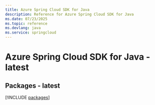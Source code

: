 ```yaml
---
title: Azure Spring Cloud SDK for Java
description: Reference for Azure Spring Cloud SDK for Java
ms.date: 07/23/2025
ms.topic: reference
ms.devlang: java
ms.service: springcloud
---
```

# Azure Spring Cloud SDK for Java - latest
## Packages - latest
[!INCLUDE [packages](spring-cloud-index.md)]